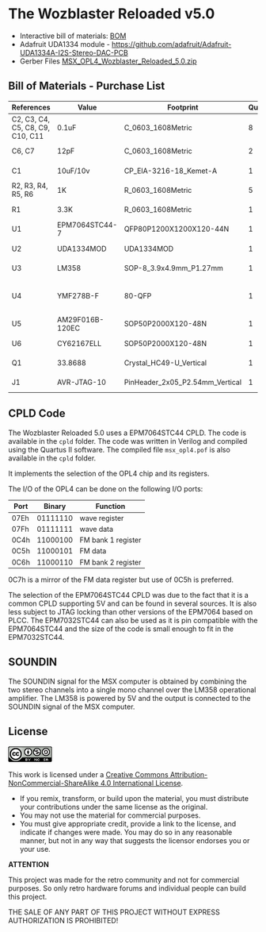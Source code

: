 # The Wozblaster Reloaded v5.0

- Interactive bill of materials: [BOM](https://htmlpreview.github.io/?https://github.com/cristianoag/wozblaster/blob/main/hardware/reloaded_v5.0/MSX%20OPL4%20Wozblaster/bom/ibom.html)
- Adafruit UDA1334 module - https://github.com/adafruit/Adafruit-UDA1334A-I2S-Stereo-DAC-PCB
- Gerber Files [MSX_OPL4_Wozblaster_Reloaded_5.0.zip](/MSX%20OPL4%20Wozblaster/production/MSX_OPL4_Wozblaster_Reloaded_5.0.zip)

## Bill of Materials - Purchase List

|References|Value|Footprint|Quantity|Link|
|----------|-----|---------|--------|----|
|C2, C3, C4, C5, C8, C9, C10, C11|0.1uF|C_0603_1608Metric|	8|[Ali Express](https://s.click.aliexpress.com/e/_DmZ8Brh)|
|C6, C7|12pF	|C_0603_1608Metric	|2|[Ali Express](https://s.click.aliexpress.com/e/_DmZ8Brh)|
|C1|	10uF/10v	|CP_EIA-3216-18_Kemet-A|	1|[Ali Express](https://s.click.aliexpress.com/e/_DDWaCDp)|
|R2, R3, R4, R5, R6|1K	|R_0603_1608Metric	|5|[Ali Express](https://s.click.aliexpress.com/e/_DDKvQnz)|
|R1	|3.3K|	R_0603_1608Metric	|1|[Ali Express](https://s.click.aliexpress.com/e/_DDKvQnz)|
|U1|EPM7064STC44-7|QFP80P1200X1200X120-44N	|1|[Ali Express](https://s.click.aliexpress.com/e/_DkdMPh3)|
|U2	|UDA1334MOD	|UDA1334MOD	|1|[Ali Express](https://www.aliexpress.com/item/1005003524298218.html?spm=a2g0o.productlist.main.1.2dee4758Vxlh9Y&algo_pvid=8f4d3d67-2602-4ff6-843d-f845be27fd5e&algo_exp_id=8f4d3d67-2602-4ff6-843d-f845be27fd5e-0&pdp_npi=4%40dis%21USD%213.48%213.48%21%21%213.48%21%21%402101c6e316955904478808686effb6%2112000026168918433%21sea%21BR%21178731568%21&curPageLogUid=I97rRJH0ohZ9)|
|U3|LM358|SOP-8_3.9x4.9mm_P1.27mm	|1|[Ali Express](https://s.click.aliexpress.com/e/_DBF091L)|
|U4	|YMF278B-F|	80-QFP|1|[The Retro Hacker Store](https://theretrohacker.com/shop)|
|U5	|AM29F016B-120EC|	SOP50P2000X120-48N	|1|[Ali Express](https://s.click.aliexpress.com/e/_Dm44l5V)|
|U6	|CY62167ELL|	SOP50P2000X120-48N	|1|[Ali Express](https://s.click.aliexpress.com/e/_DkopT8T)|
|Q1	|33.8688|	Crystal_HC49-U_Vertical|1|[Ali Express](https://s.click.aliexpress.com/e/_DlvdCQT)|
|J1|AVR-JTAG-10	|PinHeader_2x05_P2.54mm_Vertical	|1|[Ali Express](https://s.click.aliexpress.com/e/_DFQLUzR)|

## CPLD Code

The Wozblaster Reloaded 5.0 uses a EPM7064STC44 CPLD. The code is available in the `cpld` folder. The code was written in Verilog and compiled using the Quartus II software. The compiled file `msx_opl4.pof` is also available in the `cpld` folder.

It implements the selection of the OPL4 chip and its registers. 

The I/O of the OPL4 can be done on the following I/O ports:

|Port|Binary|Function|
|-----|---------|----|
|07Eh |01111110 | wave register	|
|07Fh |01111111 | wave data|				
|0C4h |11000100 | FM bank 1 register|
|0C5h |11000101 | FM data|
|0C6h |11000110 | FM bank 2 register|


0C7h is a mirror of the FM data register but use of 0C5h is preferred.

The selection of the EPM7064STC44 CPLD was due to the fact that it is a common CPLD supporting 5V and can be found in several sources. It is also less subject to JTAG locking than other versions of the EPM7064 based on PLCC. The 
EPM7032STC44 can also be used as it is pin compatible with the EPM7064STC44 and the size of the code is small enough to fit in the EPM7032STC44.

## SOUNDIN

The SOUNDIN signal for the MSX computer is obtained by combining the two stereo channels into a single mono channel over the LM358 operational amplifier. The LM358 is powered by 5V and the output is connected to the SOUNDIN signal of the MSX computer.

## License
![Open Hardware](../../images/ccans.png)

This work is licensed under a [Creative Commons Attribution-NonCommercial-ShareAlike 4.0 International License](http://creativecommons.org/licenses/by-nc-sa/4.0/).

* If you remix, transform, or build upon the material, you must distribute your contributions under the same license as the original.
* You may not use the material for commercial purposes.
* You must give appropriate credit, provide a link to the license, and indicate if changes were made. You may do so in any reasonable manner, but not in any way that suggests the licensor endorses you or your use.

**ATTENTION**

This project was made for the retro community and not for commercial purposes. So only retro hardware forums and individual people can build this project.

THE SALE OF ANY PART OF THIS PROJECT WITHOUT EXPRESS AUTHORIZATION IS PROHIBITED!